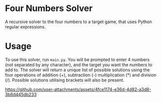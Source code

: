 # Four Numbers Solver
A recursive solver to the four numbers to a target game, that uses Python regular expressions.

# Usage
To use this solver, run <code>main.py</code>. You will be prompted to enter 4 numbers (not separated by any character), and the target you want the numbers to add to. The solver will return a unique list of possible solutions using the four operations of addition (+), subtraction (-) multiplication (*) and division (/). Possible solutions utilising brackets will also be present.

https://github.com/user-attachments/assets/4fce1174-e36d-4d82-a3d8-3b8d445db233

